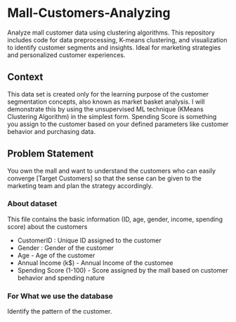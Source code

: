 # Mall-Customers-Analyzing
Analyze mall customer data using clustering algorithms. This repository includes code for data preprocessing, K-means clustering, and visualization to identify customer segments and insights. Ideal for marketing strategies and personalized customer experiences.

## Context

This data set is created only for the learning purpose of the customer segmentation concepts, also known as market basket analysis. I will demonstrate this by using the unsupervised ML technique (KMeans Clustering Algorithm) in the simplest form.
Spending Score is something you assign to the customer based on your defined parameters like customer behavior and purchasing data.

## Problem Statement
You own the mall and want to understand the customers who can easily converge [Target Customers] so that the sense can be given to the marketing team and plan the strategy accordingly.

### About dataset
This file contains the basic information (ID, age, gender, income, spending score) about the customers
- CustomerID : Unique ID assigned to the customer
- Gender : Gender of the customer
- Age - Age of the customer
- Annual Income (k$) - Annual Income of the customee
- Spending Score (1-100) - Score assigned by the mall based on customer behavior and spending nature

### For What we use the database

Identify the pattern of the customer.
